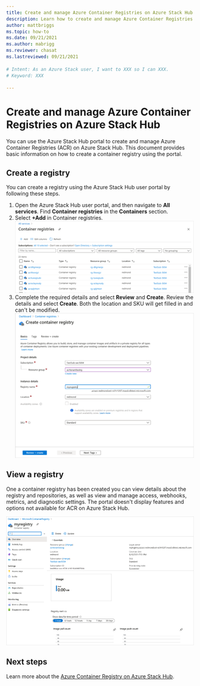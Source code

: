 ```yaml
---
title: Create and manage Azure Container Registries on Azure Stack Hub
description: Learn how to create and manage Azure Container Registries on Azure Stack Hub.
author: mattbriggs
ms.topic: how-to
ms.date: 09/21/2021
ms.author: mabrigg
ms.reviewer: chasat
ms.lastreviewed: 09/21/2021

# Intent: As an Azure Stack user, I want to XXX so I can XXX.
# Keyword: XXX

---
```

# Create and manage Azure Container Registries on Azure Stack Hub

You can use the Azure Stack Hub portal to create and manage Azure Container Registries (ACR) on Azure Stack Hub. This document provides basic information on how to create a container registry using the portal.

## Create a registry

You can create a registry using the Azure Stack Hub user portal by following these steps.

1.  Open the Azure Stack Hub user portal, and then navigate to **All services**. Find **Container registries** in the **Containers** section.
2.  Select **+Add** in Container registries.  
    ![Add a container registry.](media/container-registry-how-to-use-portal/add-a-container-registry.png)
3.  Complete the required details and select **Review** and **Create**. Review the details and select **Create**. Both the location and SKU will get filled in and can't be modified.  
    ![Review container registry details.](media/container-registry-how-to-use-portal/review-container-registry-details.png)

## View a registry

One a container registry has been created you can view details about the registry and repositories, as well as view and manage access, webhooks, metrics, and diagnostic settings. The portal doesn't display features and options not available for ACR on Azure Stack Hub.

![View and manage container registry.](media/container-registry-how-to-use-portal/view-manage-container-registry.png)

## Next steps

Learn more about the [Azure Container Registry on Azure Stack Hub](container-registry-overview.md).